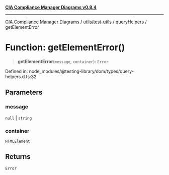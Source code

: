 [**CIA Compliance Manager Diagrams v0.8.4**](../../../../../README.md)

***

[CIA Compliance Manager Diagrams](../../../../../modules.md) / [utils/test-utils](../../../README.md) / [queryHelpers](../README.md) / getElementError

# Function: getElementError()

> **getElementError**(`message`, `container`): `Error`

Defined in: node\_modules/@testing-library/dom/types/query-helpers.d.ts:32

## Parameters

### message

`null` | `string`

### container

`HTMLElement`

## Returns

`Error`
